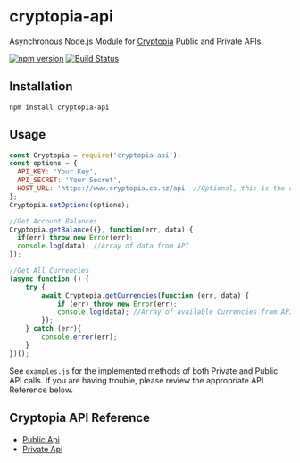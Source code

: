 # cryptopia-api
Asynchronous Node.js Module for [Cryptopia](https://www.cryptopia.co.nz) Public and Private APIs


[![npm version](https://badge.fury.io/js/cryptopia-api.svg)](https://badge.fury.io/js/cryptopia-api)
[![Build Status](https://travis-ci.org/periapsistech/cryptopia-api.svg?branch=master)](https://travis-ci.org/periapsistech/cryptopia-api)

## Installation

    npm install cryptopia-api

## Usage

```js
const Cryptopia = require('cryptopia-api');
const options = {
  API_KEY: 'Your Key',
  API_SECRET: 'Your Secret',
  HOST_URL: 'https://www.cryptopia.co.nz/api' //Optional, this is the default value
};
Cryptopia.setOptions(options);

//Get Account Balances
Cryptopia.getBalance({}, function(err, data) {
  if(err) throw new Error(err);
  console.log(data); //Array of data from API
});

//Get All Currencies
(async function () {
    try {
        await Cryptopia.getCurrencies(function (err, data) {
            if (err) throw new Error(err);
            console.log(data); //Array of available Currencies from API
        });
    } catch (err){
        console.error(err);
    }
})();
```

See  `examples.js` for the implemented methods of both Private and Public API calls. If you are having trouble, please review the appropriate API Reference below.

## Cryptopia API Reference
- [Public Api](https://www.cryptopia.co.nz/Forum/Thread/255)
- [Private Api](https://www.cryptopia.co.nz/Forum/Thread/256)

